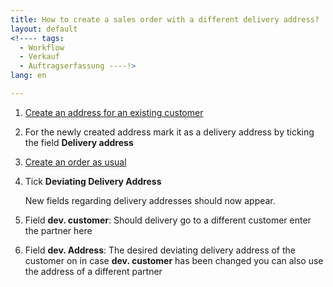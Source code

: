 ```yaml
---
title: How to create a sales order with a different delivery address?
layout: default
<!---- tags:
  - Workflow
  - Verkauf
  - Auftragserfassung ----!>
lang: en

---
```

1. [Create an address for an existing customer](How_to_create_an_address)
1. For the newly created address mark it as a delivery address by ticking the field **Delivery address**
1. [Create an order as usual](How_to_create_a_sales_order)
1. Tick **Deviating Delivery Address** 
   
   New fields regarding delivery addresses should now appear.
   
1.  Field **dev. customer**: Should delivery go to a different customer enter the partner here
1.  Field **dev. Address**: The desired deviating delivery address of the customer on in case **dev. customer** has been changed you can also use the address of a different partner

